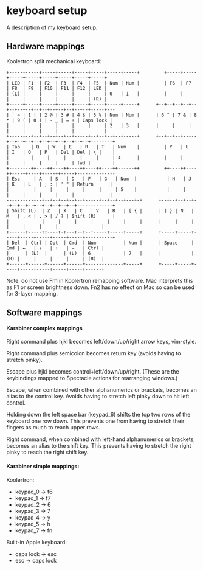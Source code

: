 keyboard setup
==============

A description of my keyboard setup.

Hardware mappings
-----------------

Koolertron split mechanical keyboard:

```
+-----+-----+-----+-----+-----+-----+-----+-----+         +-----+-----+-----+-----+-----+-----+-----+-----+
| LED | F1  | F2  | F3  | F4  | F5  | Num | Num |         | F6  | F7  | F8  | F9  | F10 | F11 | F12 | LED |
| (L) |     |     |     |     |     | 0   | 1   |         |     |     |     |     |     |     |     | (R) |
+-----+-----+-----+-----+-----+-----+-----+-----+      +--+--+--+--+--+--+--+--+--+--+--+--+--+--+--+-----+---
| ` ~ | 1 ! | 2 @ | 3 # | 4 $ | 5 % | Num | Num |      | 6 ^ | 7 & | 8 * | 9 ( | 0 ) | - _ | = + | Caps lock |
|     |     |     |     |     |     | 2   | 3   |      |     |     |     |     |     |     |     |           |
+-----+--+--+--+--+--+--+--+--+--+--+--+--+-----+      +--+--+--+--+--+--+--+--+--+--+--+--+--+--+--+--------+
| Tab    | Q   | W   | E   | R   | T   | Num    |         | Y   | U   | I   | O   | P   | Del | Del | \ |    |
|        |     |     |     |     |     | 4      |         |     |     |     |     |     |     | fwd |        |
+--------++----++----++----++----++----++------++         ++----++----++----++----++----++-----+--------------
| Esc     | A   | S   | D   | F   | G   | Num  |           | H   | J   | K   | L   | ; : | ' " | Return      |
|         |     |     |     |     |     | 5    |           |     |     |     |     |     |     |             |
----------+--+--+--+--+--+--+--+--+--+--+--+---+-+      +--+--+--+--+--+--+--+--+--+--+--+--+--+-------------+
| Shift (L)  | Z   | X   | C   | V   | B   | [ { |      | ] } | N   | M   | , < | . > | / ? | Shift (R)      |
|            |     |     |     |     |     |     |      |     |     |     |     |     |     |                |
+------+-----++----+-+---+--+--+-----+-----+-----+      +-----+-----+-----+-----+-----+-----+-----+----------+
| Del  | Ctrl | Opt  | Cmd  | Num          | Num |      | Space     | Cmd | ←   | ↓   | ↑   | →   | Ctrl |
|      | (L)  |      | (L)  | 6            | 7   |      |           | (R) |     |     |     |     | (R)  |
+------+------+------+------+--------------+-----+      +-----+-----+-----+-----+-----+-----+-----+------+
```

Note: do not use Fn1 in Koolertron remapping software. Mac interprets this as F1 or screen brightness down. Fn2 has no effect on Mac so can be used for 3-layer mapping.

Software mappings
-----------------

#### Karabiner complex mappings

Right command plus hjkl becomes left/down/up/right arrow keys, vim-style.

Right command plus semicolon becomes return key (avoids having to stretch pinky).

Escape plus hjkl becomes control+left/down/up/right. (These are the keybindings mapped to Spectacle actions for rearranging windows.)

Escape, when combined with other alphanumerics or brackets, becomes an alias to the control key. Avoids having to stretch left pinky down to hit left control.

Holding down the left space bar (keypad_6) shifts the top two rows of the keyboard one row down. This prevents one from having to stretch their fingers as much to reach upper rows.

Right command, when combined with left-hand alphanumerics or brackets, becomes an alias to the shift key. This prevents having to stretch the right pinky to reach the right shift key.

#### Karabiner simple mappings:

Koolertron:

- keypad_0 -> f6
- keypad_1 -> f7
- keypad_2 -> 6
- keypad_3 -> 7
- keypad_4 -> y
- keypad_5 -> h
- keypad_7 -> fn

Built-in Apple keyboard:

- caps lock -> esc
- esc -> caps lock
